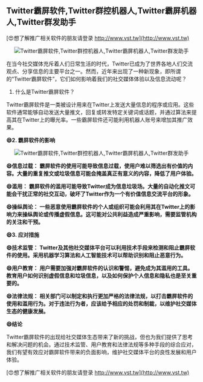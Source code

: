 ## **Twitter霸屏软件,Twitter群控机器人,Twitter霸屏机器人,Twitter群发助手**

[😍想了解推广相关软件的朋友请登录 http://www.vst.tw](http://www.vst.tw)

 <center><img src="https://vst.tw/MP4/tuiguang/png/2.png" alt="Twitter霸屏软件,Twitter群控机器人,Twitter霸屏机器人,Twitter群发助手"></center>

在当今社交媒体充斥着人们日常生活的时代，Twitter已成为了世界各地人们交流观点、分享信息的主要平台之一。然而，近年来出现了一种新现象，即所谓的“Twitter霸屏软件”，它们如何影响着我们的社交媒体体验以及信息流动呢？

1. 什么是Twitter霸屏软件？

Twitter霸屏软件是一类被设计用来在Twitter上发送大量信息的程序或应用。这些软件通常能够自动发送大量推文，回复或转发特定关键词或话题，并通过算法来提高其在Twitter上的曝光率。一些霸屏软件还可能利用机器人账号来增加其推广效果。

**😄2. 霸屏软件的影响**

 <center><img src="https://vst.tw/MP4/tuiguang/png/7.png" alt="Twitter霸屏软件,Twitter群控机器人,Twitter霸屏机器人,Twitter群发助手"></center>

**😄信息过载： 霸屏软件的使用可能导致信息过载，使用户难以筛选出有价值的内容。大量的重复推文或垃圾信息可能会掩盖真正有意义的内容，降低了用户体验。**

**😄滥用： 霸屏软件的滥用可能导致Twitter成为信息垃圾场。大量的自动化推文可能会干扰正常的社交互动，破坏了Twitter作为一个有价值信息交流平台的形象。**

**😄操纵舆论： 一些恶意使用霸屏软件的个人或组织可能会利用其在Twitter上的影响力来操纵舆论或传播虚假信息。这可能对公共利益造成严重影响，需要监管机构的关注和干预。**

**😄3. 应对措施**

**😄技术监管： Twitter及其他社交媒体平台可以利用技术手段来检测和阻止霸屏软件的使用。采用机器学习算法和人工智能技术可以帮助识别和阻止恶意行为。**

**😄用户教育： 用户需要加强对霸屏软件的认识和警惕，避免成为其滥用的工具。教育用户如何识别虚假信息和垃圾信息，以及如何保护个人信息和隐私也是至关重要的。**

**😄法律法规： 相关部门可以制定和执行更加严格的法律法规，以打击霸屏软件的使用和滥用行为。对于违法行为者，应该给予相应的处罚和制裁，以维护社交媒体生态的健康发展。**

**😄结论**

Twitter霸屏软件的出现给社交媒体生态带来了新的挑战，但也为我们提供了思考和解决问题的机会。通过技术监管、用户教育和法律法规等多种手段的综合应对，我们有望有效应对霸屏软件带来的负面影响，维护社交媒体平台的良性发展和用户体验。

[😍想了解推广相关软件的朋友请登录 http://www.vst.tw](http://www.vst.tw)



